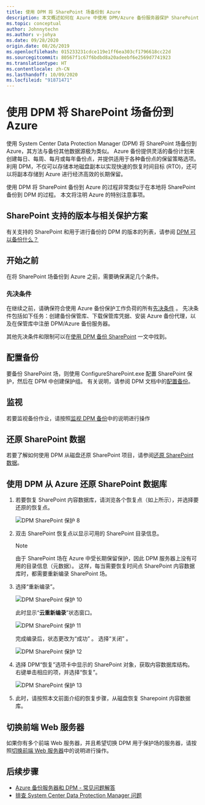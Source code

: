 ```yaml
---
title: 使用 DPM 将 SharePoint 场备份到 Azure
description: 本文概述如何在 Azure 中使用 DPM/Azure 备份服务器保护 SharePoint 场
ms.topic: conceptual
author: Johnnytechn
ms.author: v-johya
ms.date: 09/28/2020
origin.date: 08/26/2019
ms.openlocfilehash: 015233231cdce119e1ff6ea303cf1796618cc22d
ms.sourcegitcommit: 80567f1c67f6bdbd8a20adeebf6e2569d7741923
ms.translationtype: HT
ms.contentlocale: zh-CN
ms.lasthandoff: 10/09/2020
ms.locfileid: "91871471"
---
```

# <a name="back-up-a-sharepoint-farm-to-azure-with-dpm"></a>使用 DPM 将 SharePoint 场备份到 Azure

使用 System Center Data Protection Manager (DPM) 将 SharePoint 场备份到 Azure，其方法与备份其他数据源极为类似。 Azure 备份提供灵活的备份计划来创建每日、每周、每月或每年备份点，并提供适用于各种备份点的保留策略选项。 利用 DPM，不仅可以存储本地磁盘副本以实现快速的恢复时间目标 (RTO)，还可以将副本存储到 Azure 进行经济高效的长期保留。

使用 DPM 将 SharePoint 备份到 Azure 的过程非常类似于在本地将 SharePoint 备份到 DPM 的过程。 本文将注明 Azure 的特别注意事项。

## <a name="sharepoint-supported-versions-and-related-protection-scenarios"></a>SharePoint 支持的版本与相关保护方案

有关支持的 SharePoint 和用于进行备份的 DPM 的版本的列表，请参阅 [DPM 可以备份什么？](https://docs.microsoft.com/system-center/dpm/dpm-protection-matrix#applications-backup)

## <a name="before-you-start"></a>开始之前

在将 SharePoint 场备份到 Azure 之前，需要确保满足几个条件。

### <a name="prerequisites"></a>先决条件

在继续之前，请确保符合使用 Azure 备份保护工作负荷的所有[先决条件](backup-azure-dpm-introduction.md#prerequisites-and-limitations) 。 先决条件包括如下任务：创建备份保管库、下载保管库凭据、安装 Azure 备份代理，以及在保管库中注册 DPM/Azure 备份服务器。

其他先决条件和限制可以在[使用 DPM 备份 SharePoint](https://docs.microsoft.com/system-center/dpm/back-up-sharepoint#prerequisites-and-limitations) 一文中找到。

## <a name="configure-backup"></a>配置备份

要备份 SharePoint 场，则使用 ConfigureSharePoint.exe 配置 SharePoint 保护，然后在 DPM 中创建保护组。 有关说明，请参阅 DPM 文档中的[配置备份](https://docs.microsoft.com/system-center/dpm/back-up-sharepoint#configure-backup)。

## <a name="monitoring"></a>监视

若要监视备份作业，请按照[监视 DPM 备份](https://docs.microsoft.com/system-center/dpm/back-up-sharepoint#monitoring)中的说明进行操作

## <a name="restore-sharepoint-data"></a>还原 SharePoint 数据

若要了解如何使用 DPM 从磁盘还原 SharePoint 项目，请参阅[还原 SharePoint 数据](https://docs.microsoft.com/system-center/dpm/back-up-sharepoint#restore-sharepoint-data)。

## <a name="restore-a-sharepoint-database-from-azure-by-using-dpm"></a>使用 DPM 从 Azure 还原 SharePoint 数据库

1. 若要恢复 SharePoint 内容数据库，请浏览各个恢复点（如上所示），并选择要还原的恢复点。

    ![DPM SharePoint 保护 8](./media/backup-azure-backup-sharepoint/dpm-sharepoint-protection9.png)
2. 双击 SharePoint 恢复点以显示可用的 SharePoint 目录信息。

   > [!NOTE]
   > 由于 SharePoint 场在 Azure 中受长期保留保护，因此 DPM 服务器上没有可用的目录信息（元数据）。 这样，每当需要恢复时间点 SharePoint 内容数据库时，都需要重新编录 SharePoint 场。
   >
   >
3. 选择“重新编录”。

    ![DPM SharePoint 保护 10](./media/backup-azure-backup-sharepoint/dpm-sharepoint-protection12.png)

    此时显示“**云重新编录**”状态窗口。

    ![DPM SharePoint 保护 11](./media/backup-azure-backup-sharepoint/dpm-sharepoint-protection13.png)

    完成编录后，状态更改为“成功” 。 选择“关闭”  。

    ![DPM SharePoint 保护 12](./media/backup-azure-backup-sharepoint/dpm-sharepoint-protection14.png)
4. 选择 DPM“恢复”选项卡中显示的 SharePoint 对象，获取内容数据库结构。 右键单击相应的项，并选择“恢复”。

    ![DPM SharePoint 保护 13](./media/backup-azure-backup-sharepoint/dpm-sharepoint-protection15.png)
5. 此时，请按照本文前面介绍的恢复步骤，从磁盘恢复 Sharepoint 内容数据库。

## <a name="switching-the-front-end-web-server"></a>切换前端 Web 服务器

如果你有多个前端 Web 服务器，并且希望切换 DPM 用于保护场的服务器，请按照[切换前端 Web 服务器](https://docs.microsoft.com/system-center/dpm/back-up-sharepoint#switching-the-front-end-web-server)中的说明进行操作。

## <a name="next-steps"></a>后续步骤

* [Azure 备份服务器和 DPM - 常见问题解答](backup-azure-dpm-azure-server-faq.md)
* [排查 System Center Data Protection Manager 问题](backup-azure-scdpm-troubleshooting.md)

<!-- Update_Description: update metedata properties -->
